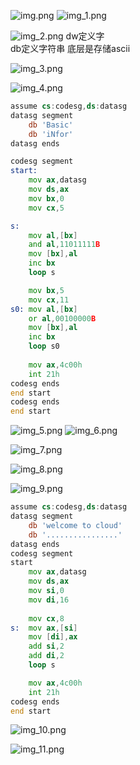 ![img.png](img.png)
![img_1.png](img_1.png)

![img_2.png](img_2.png)
dw定义字  
db定义字符串    底层是存储ascii  

![img_3.png](img_3.png)

![img_4.png](img_4.png)
```asm
assume cs:codesg,ds:datasg
datasg segment
    db 'Basic'
    db 'iNfor'
datasg ends

codesg segment
start:
    mov ax,datasg
    mov ds,ax
    mov bx,0
    mov cx,5

s:
    mov al,[bx]
    and al,11011111B
    mov [bx],al
    inc bx
    loop s

    mov bx,5
    mov cx,11
s0: mov al,[bx]
    or al,00100000B
    mov [bx],al
    inc bx
    loop s0
    
    mov ax,4c00h
    int 21h
codesg ends
end start
codesg ends
end start

```
![img_5.png](img_5.png)
![img_6.png](img_6.png)


![img_7.png](img_7.png)

![img_8.png](img_8.png)

![img_9.png](img_9.png)
```asm
assume cs:codesg,ds:datasg
datasg segment
    db 'welcome to cloud'
    db '................'
datasg ends
codesg segment
start
    mov ax,datasg
    mov ds,ax
    mov si,0
    mov di,16
    
    mov cx,8
s:  mov ax,[si]
    mov [di],ax
    add si,2
    add di,2
    loop s

    mov ax,4c00h
    int 21h
codesg ends
end start
```
![img_10.png](img_10.png)

![img_11.png](img_11.png)

